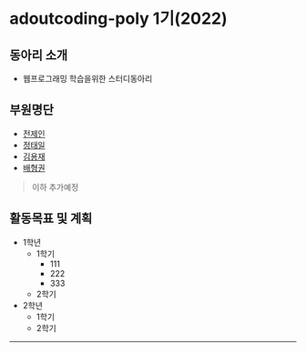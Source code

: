 # adoutcoding-poly 1기(2022)

## 동아리 소개
* 웹프로그래밍 학습을위한 스터디동아리

## 부원명단
* [전제인](https://github.com/realCCC, "전제인")
* [정태일](https://github.com/taeiljung, "정태일")
* [김용재](https://github.com/bernadette1008, "김용재")
* [배형권](https://github.com/smcmfmf, "배형권")
>이하 추가예정

## 활동목표 및 계획
* 1학년
	* 1학기
		+ 111
		+ 222
		+ 333
	* 2학기 
* 2학년
	* 1학기
	* 2학기

***